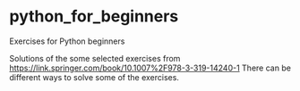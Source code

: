 # python_for_beginners
Exercises for Python beginners 

Solutions of the some selected exercises from https://link.springer.com/book/10.1007%2F978-3-319-14240-1 
There can be different ways to solve some of the exercises. 
